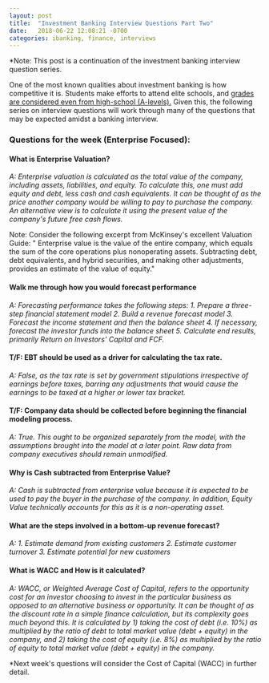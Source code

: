 ```yaml
---
layout: post
title:  "Investment Banking Interview Questions Part Two"
date:   2018-06-22 12:08:21 -0700
categories: ibanking, finance, interviews
---
```


*Note: This post is a continuation of the investment banking interview question series.

One of the most known qualities about investment banking is how competitive it is. Students make efforts to attend elite schools, and [grades are considered even from high-school (A-levels).](https://www.theguardian.com/society/2016/sep/01/top-graduates-missing-out-on-banking-jobs-for-lacking-polish) Given this, the following series on interview questions will work through many of the questions that may be expected amidst a banking interview.

### Questions for the week (Enterprise Focused):

#### What is Enterprise Valuation?

_A: Enterprise valuation is calculated as the total value of the company, including assets, liabilities, and equity. To calculate this, one must add equity and debt, less cash and cash equivalents. It can be thought of as the price another company would be willing to pay to purchase the company. An alternative view is to calculate it using the present value of the company's future free cash flows._

Note: Consider the following excerpt from McKinsey's excellent Valuation Guide:
" Enterprise value is the value of the entire company, which equals the sum of the core operations plus nonoperating assets. Subtracting debt, debt equivalents, and hybrid securities, and making other adjustments, provides an estimate of the value of equity."

#### Walk me through how you would forecast performance

_A: Forecasting performance takes the following steps:_
_1. Prepare a three-step financial statement model_
_2. Build a revenue forecast model_
_3. Forecast the income statement and then the balance sheet_
_4. If necessary, forecast the investor funds into the balance sheet_
_5. Calculate end results, primarily Return on Investors' Capital and FCF._

#### T/F: EBT should be used as a driver for calculating the tax rate.

_A: False, as the tax rate is set by government stipulations irrespective of earnings before taxes, barring any adjustments that would cause the earnings to be taxed at a higher or lower tax bracket._

#### T/F: Company data should be collected before beginning the financial modeling process.

_A: True. This ought to be organized separately from the model, with the assumptions brought into the model at a later point. Raw data from company executives should remain unmodified._

#### Why is Cash subtracted from Enterprise Value?

_A: Cash is subtracted from enterprise value because it is expected to be used to pay the buyer in the purchase of the company. In addition, Equity Value technically accounts for this as it is a non-operating asset._

#### What are the steps involved in a bottom-up revenue forecast?

_A:_
_1. Estimate demand from existing customers_
_2. Estimate customer turnover_
_3. Estimate potential for new customers_

#### What is WACC and How is it calculated?

_A: WACC, or Weighted Average Cost of Capital, refers to the opportunity cost for an investor choosing to invest in the particular business as opposed to an alternative business or opportunity. It can be thought of as the discount rate in a simple finance calculation, but its complexity goes much beyond this. It is calculated by 1) taking the cost of debt (i.e. 10%) as multiplied by the ratio of debt to total market value (debt + equity) in the company, and 2) taking the cost of equity (i.e. 8%) as multiplied by the ratio of equity to total market value (debt + equity) in the company._


*Next week's questions will consider the Cost of Capital (WACC) in further detail.
